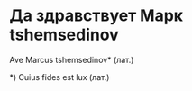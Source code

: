 # Да здравствует Марк tshemsedinov

Ave Marcus tshemsedinov* (лат.)

*) Cuius fides est lux (лат.)

    